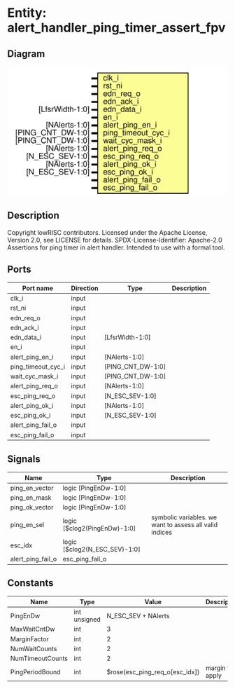 # Entity: alert_handler_ping_timer_assert_fpv
## Diagram
![Diagram](alert_handler_ping_timer_assert_fpv.svg "Diagram")
## Description
Copyright lowRISC contributors.
 Licensed under the Apache License, Version 2.0, see LICENSE for details.
 SPDX-License-Identifier: Apache-2.0
 Assertions for ping timer in alert handler. Intended to use with
 a formal tool.
 
## Ports
| Port name          | Direction | Type              | Description |
| ------------------ | --------- | ----------------- | ----------- |
| clk_i              | input     |                   |             |
| rst_ni             | input     |                   |             |
| edn_req_o          | input     |                   |             |
| edn_ack_i          | input     |                   |             |
| edn_data_i         | input     | [LfsrWidth-1:0]   |             |
| en_i               | input     |                   |             |
| alert_ping_en_i    | input     | [NAlerts-1:0]     |             |
| ping_timeout_cyc_i | input     | [PING_CNT_DW-1:0] |             |
| wait_cyc_mask_i    | input     | [PING_CNT_DW-1:0] |             |
| alert_ping_req_o   | input     | [NAlerts-1:0]     |             |
| esc_ping_req_o     | input     | [N_ESC_SEV-1:0]   |             |
| alert_ping_ok_i    | input     | [NAlerts-1:0]     |             |
| esc_ping_ok_i      | input     | [N_ESC_SEV-1:0]   |             |
| alert_ping_fail_o  | input     |                   |             |
| esc_ping_fail_o    | input     |                   |             |
## Signals
| Name              | Type                          | Description                                              |
| ----------------- | ----------------------------- | -------------------------------------------------------- |
| ping_en_vector    | logic [PingEnDw-1:0]          |                                                          |
| ping_en_mask      | logic [PingEnDw-1:0]          |                                                          |
| ping_ok_vector    | logic [PingEnDw-1:0]          |                                                          |
| ping_en_sel       | logic [$clog2(PingEnDw)-1:0]  | symbolic variables. we want to assess all valid indices  |
| esc_idx           | logic [$clog2(N_ESC_SEV)-1:0] |                                                          |
| alert_ping_fail_o | esc_ping_fail_o               |                                                          |
## Constants
| Name             | Type         | Value                          | Description     |
| ---------------- | ------------ | ------------------------------ | --------------- |
| PingEnDw         | int unsigned | N_ESC_SEV + NAlerts            |                 |
| MaxWaitCntDw     | int          | 3                              |                 |
| MarginFactor     | int          | 2                              |                 |
| NumWaitCounts    | int          | 2                              |                 |
| NumTimeoutCounts | int          | 2                              |                 |
| PingPeriodBound  | int          | $rose(esc_ping_req_o[esc_idx]) | margin to apply |
